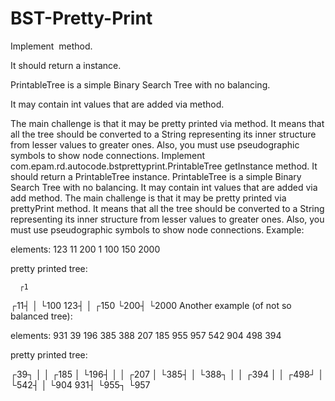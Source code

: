 # BST-Pretty-Print
Implement 
﻿
  method.

It should return a  instance.

PrintableTree is a simple Binary Search Tree with no balancing.

It may contain int values that are added via  method.

The main challenge is that it may be pretty printed via  method.
It means that all the tree should be converted to a String representing its inner structure from lesser values to greater ones.
Also, you must use pseudographic symbols to show node connections.
Implement com.epam.rd.autocode.bstprettyprint.PrintableTree getInstance method.
It should return a PrintableTree instance.
PrintableTree is a simple Binary Search Tree with no balancing.
It may contain int values that are added via add method.
The main challenge is that it may be pretty printed via prettyPrint method.
It means that all the tree should be converted to a String representing its inner structure from lesser values to greater ones.
Also, you must use pseudographic symbols to show node connections.
Example:

elements: 123 11 200 1 100 150 2000

pretty printed tree:

      ┌1
   ┌11┤
   │  └100
123┤
   │   ┌150
   └200┤
       └2000
Another example (of not so balanced tree):

elements: 931 39 196 385 388 207 185 955 957 542 904 498 394

pretty printed tree:

   ┌39┐
   │  │   ┌185
   │  └196┤
   │      │   ┌207
   │      └385┤
   │          └388┐
   │              │       ┌394
   │              │   ┌498┘
   │              └542┤
   │                  └904
931┤
   └955┐
       └957
